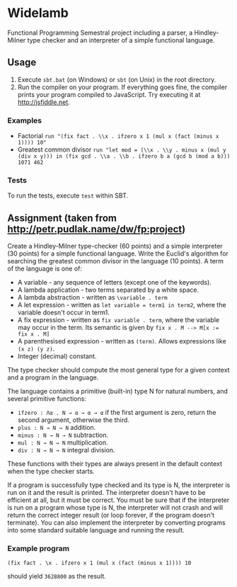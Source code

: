 # Widelamb

Functional Programming Semestral project including a parser, a Hindley-Milner type checker and an interpreter of a simple functional language.

## Usage

1. Execute `sbt.bat` (on Windows) or `sbt` (on Unix) in the root directory.
2. Run the compiler on your program. If everything goes fine, the compiler prints your program compiled to JavaScript. Try executing it at http://jsfiddle.net.

### Examples

- Factorial `run "(fix fact . \\x . ifzero x 1 (mul x (fact (minus x 1)))) 10"`
- Greatest common divisor `run "let mod = (\\x . \\y . minus x (mul y (div x y))) in (fix gcd . \\a . \\b . ifzero b a (gcd b (mod a b))) 1071 462`

### Tests

To run the tests, execute `test` within SBT.

## Assignment (taken from http://petr.pudlak.name/dw/fp:project)

Create a Hindley-Milner type-checker (60 points) and a simple interpreter (30 points) for a simple functional language. Write the Euclid's algorithm for searching the greatest common divisor in the language (10 points). 
A term of the language is one of: 

- A variable - any sequence of letters (except one of the keywords).
- A lambda application - two terms separated by a white space.
- A lambda abstraction - written as `\variable . term`
- A let expression - written as `let variable = term1 in term2`, where the variable doesn't occur in term1.
- A fix expression - written as `fix variable . term`, where the variable may occur in the term. Its semantic is given by `fix x . M --> M[x := fix x . M]`
- A parenthesised expression - written as `(term)`. Allows expressions like `(x z) (y z)`.
- Integer (decimal) constant.

The type checker should compute the most general type for a given context and a program in the language. 

The language contains a primitive (built-in) type N for natural numbers, and several primitive functions: 

- `ifzero : Λα . N → α → α → α` if the first argument is zero, return the second argument, otherwise the third.
- `plus : N → N → N` addition.
- `minus : N → N → N` subtraction.
- `mul : N → N → N` multiplication.
- `div : N → N → N` integral division.

These functions with their types are always present in the default context when the type checker starts. 

If a program is successfully type checked and its type is N, the interpreter is run on it and the result is printed. The interpreter doesn't have to be efficient at all, but it must be correct. You must be sure that if the interpreter is run on a program whose type is N, the interpreter will not crash and will return the correct integer result (or loop forever, if the program doesn't terminate). You can also implement the interpreter by converting programs into some standard suitable language and running the result. 

### Example program 

`(fix fact . \x . ifzero x 1 (mul x (fact (minus x 1)))) 10`

should yield `3628800` as the result.
